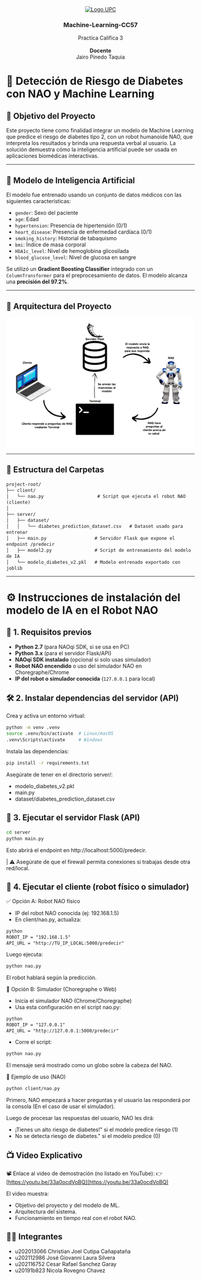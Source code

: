 <div align="center">
  <a href="https://github.com/EduardoPuglisevich/Aplicaciones-de-Data-Science.git">
    <img src="https://upload.wikimedia.org/wikipedia/commons/f/fc/UPC_logo_transparente.png" alt="Logo UPC" width="80" height="80">
  </a>

  <h3 align="center"> Machine-Learning-CC57</h3>

  <p align="center">
    Practica Califica 3
    <br/>
    <br/>
    <strong>Docente</strong>
    <br/>
    Jairo Pinedo Taquia
  </p>
</div>

# 🤖 Detección de Riesgo de Diabetes con NAO y Machine Learning

## 🎯 Objetivo del Proyecto

Este proyecto tiene como finalidad integrar un modelo de Machine Learning que predice el riesgo de diabetes tipo 2, con un robot humanoide NAO, que interpreta los resultados y brinda una respuesta verbal al usuario. La solución demuestra cómo la inteligencia artificial puede ser usada en aplicaciones biomédicas interactivas.

---

## 🧠 Modelo de Inteligencia Artificial

El modelo fue entrenado usando un conjunto de datos médicos con las siguientes características:

- `gender`: Sexo del paciente
- `age`: Edad
- `hypertension`: Presencia de hipertensión (0/1)
- `heart_disease`: Presencia de enfermedad cardíaca (0/1)
- `smoking_history`: Historial de tabaquismo
- `bmi`: Índice de masa corporal
- `HbA1c_level`: Nivel de hemoglobina glicosilada
- `blood_glucose_level`: Nivel de glucosa en sangre

Se utilizó un **Gradient Boosting Classifier** integrado con un `ColumnTransformer` para el preprocesamiento de datos. El modelo alcanza una **precisión del 97.2%**.

---

## 📁 Arquitectura del Proyecto

![Diagrama](diagrama.png)

---

## 📁 Estructura del Carpetas

```plaintext
project-root/
├── client/
│   └── nao.py                    # Script que ejecuta el robot NAO (cliente)
│
├── server/
│   ├── dataset/
│   │   └── diabetes_prediction_dataset.csv   # Dataset usado para entrenar
│   ├── main.py                  # Servidor Flask que expone el endpoint /predecir
│   ├── model2.py                # Script de entrenamiento del modelo de IA
│   └── modelo_diabetes_v2.pkl   # Modelo entrenado exportado con joblib

```
---
# ⚙️ Instrucciones de instalación del modelo de IA en el Robot NAO

## 🧪 1. Requisitos previos
- **Python 2.7** (para NAOqi SDK, si se usa en PC)
- **Python 3.x** (para el servidor Flask/API)
- **NAOqi SDK instalado** (opcional si solo usas simulador)
- **Robot NAO encendido** o uso del simulador NAO en Choregraphe/Chrome
- **IP del robot o simulador conocida** (`127.0.0.1` para local)

## 🛠️ 2. Instalar dependencias del servidor (API)
Crea y activa un entorno virtual:

```bash
python -m venv .venv
source .venv/bin/activate  # Linux/macOS
.venv\Scripts\activate     # Windows
```

Instala las dependencias:

```bash
pip install -r requirements.txt
```

Asegúrate de tener en el directorio server/:

* modelo_diabetes_v2.pkl
* main.py
* dataset/diabetes_prediction_dataset.csv

## 🚀 3. Ejecutar el servidor Flask (API)

```bash
cd server
python main.py
```

Esto abrirá el endpoint en http://localhost:5000/predecir.

| ⚠️ Asegúrate de que el firewall permita conexiones si trabajas desde otra red/local.

## 🤖 4. Ejecutar el cliente (robot físico o simulador)

✅ Opción A: Robot NAO físico

* IP del robot NAO conocida (ej: 192.168.1.5)
* En client/nao.py, actualiza:

```
python
ROBOT_IP = "192.168.1.5"
API_URL = "http://TU_IP_LOCAL:5000/predecir"
```

Luego ejecuta:

```bash
python nao.py
```

El robot hablará según la predicción.

🧪 Opción B: Simulador (Choregraphe o Web)

* Inicia el simulador NAO (Chrome/Choregraphe)
* Usa esta configuración en el script nao.py:

```
python
ROBOT_IP = "127.0.0.1"
API_URL = "http://127.0.0.1:5000/predecir"
```

* Corre el script:

```bash
python nao.py
```

El mensaje será mostrado como un globo sobre la cabeza del NAO.

🧪 Ejemplo de uso (NAO)

```bash
python client/nao.py
```
Primero, NAO empezará a hacer preguntas y el usuario las responderá por la consola (En el caso de usar el simulador).

Luego de procesar las respuestas del usuario, NAO les dirá:
* ¡Tienes un alto riesgo de diabetes!" si el modelo predice riesgo (1)
* No se detecta riesgo de diabetes." si el modelo predice (0)

## 📺 Video Explicativo
📽️ Enlace al video de demostración (no listado en YouTube):
👉 [https://youtu.be/33a0ocdVoBQ](https://youtu.be/33a0ocdVoBQ)

El video muestra:

* Objetivo del proyecto y del modelo de ML.
* Arquitectura del sistema.
* Funcionamiento en tiempo real con el robot NAO.

## 👨‍💻 Integrantes

* u202013066 Christian Joel Cutipa Cañapataña 
* u202112986 José Giovanni Laura Silvera
* u202116752 Cesar Rafael Sanchez Garay
* u20191b823 Nicola Rovegno Chavez


